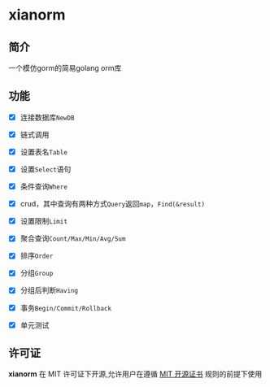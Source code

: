 # xianorm

## 简介

一个模仿gorm的简易golang orm库

## 功能

- [x] 连接数据库`NewDB`
- [x] 链式调用
- [x] 设置表名`Table`

- [x] 设置`Select`语句
- [x] 条件查询`Where`
- [x] crud，其中查询有两种方式`Query`返回`map`，`Find(&result)`
- [x] 设置限制`Limit`
- [x] 聚合查询`Count/Max/Min/Avg/Sum`
- [x]  排序`Order`
- [x] 分组`Group`
- [x] 分组后判断`Having`
- [x] 事务`Begin/Commit/Rollback`

- [x] 单元测试

## 许可证

**xianorm** 在 MIT 许可证下开源,允许用户在遵循 [MIT 开源证书](https://github.com/MashiroC/begonia/blob/master/LICENSE) 规则的前提下使用

